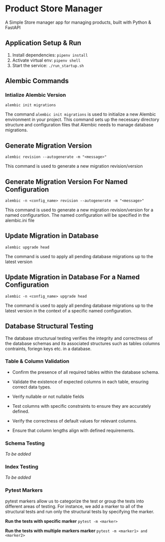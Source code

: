 # Product Store Manager

A Simple Store manager app for managing products, built with Python & FastAPI

## Application Setup & Run

1. Install dependencies: `pipenv install`
2. Activate virtual env: `pipenv shell`
3. Start the service: `./run_startup.sh`

## Alembic Commands

### Intialize Alembic Version

`alembic init migrations`

The command `alembic init migrations` is used to initialize a new Alembic environment in your project. This command sets up the necessary directory structure and configuration files that Alembic needs to manage database migrations.

## Generate Migration Version

`alembic revision --autogenerate -m "<message>"`

This command is used to generate a new migration revision/version

## Generate Migration Version For Named Configuration

`alembic -n <config_name> revision --autogenerate -m "<message>"`

This command is used to generate a new migration revision/version for a named configurartion. The named configuration will be specified in the alembic.ini file

## Update Migration in Database

`alembic upgrade head`

The command is used to apply all pending database migrations up to the latest version

## Update Migration in Database For a Named Configuration

`alembic -n <config_name> upgrade head`

The command is used to apply all pending database migrations up to the latest version in the context of a specific named configuration.

## Database Structural Testing

The database structurual testing verifies the integrity and correctness of the database schemas and its associated structures such as tables columns contraints, foriegn keys etc. in a database.

### Table & Column Validation

- Confirm the presence of all required tables within the database schema.

- Validate the existence of expected columns in each table, ensuring correct data types.

- Verify nullable or not nullable fields

- Test columns with specific constraints to ensure they are accurately defined.

- Verify the correctness of default values for relevant columns.

- Ensure that column lengths align with defined requirements.

### Schema Testing

_To be added_

### Index Testing

_To be added_

### Pytest Markers

pytest markers allow us to categorize the test or group the tests into different areas of testing.
For instance, we add a marker to all of the structural tests and run only the structural tests by specifying the marker.

**Run the tests with specific marker**
`pytest -m <marker>`

**Run the tests with multiple markers marker**
`pytest -m <marker1> and <marker2>`

